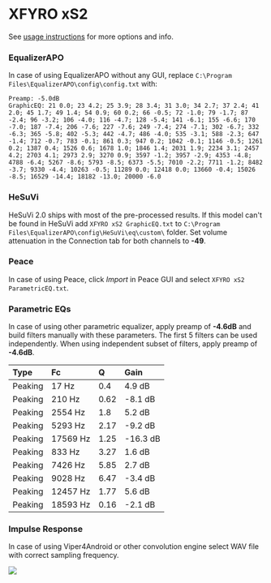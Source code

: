# XFYRO xS2
See [usage instructions](https://github.com/jaakkopasanen/AutoEq#usage) for more options and info.

### EqualizerAPO
In case of using EqualizerAPO without any GUI, replace `C:\Program Files\EqualizerAPO\config\config.txt`
with:
```
Preamp: -5.0dB
GraphicEQ: 21 0.0; 23 4.2; 25 3.9; 28 3.4; 31 3.0; 34 2.7; 37 2.4; 41 2.0; 45 1.7; 49 1.4; 54 0.9; 60 0.2; 66 -0.5; 72 -1.0; 79 -1.7; 87 -2.4; 96 -3.2; 106 -4.0; 116 -4.7; 128 -5.4; 141 -6.1; 155 -6.6; 170 -7.0; 187 -7.4; 206 -7.6; 227 -7.6; 249 -7.4; 274 -7.1; 302 -6.7; 332 -6.3; 365 -5.8; 402 -5.3; 442 -4.7; 486 -4.0; 535 -3.1; 588 -2.3; 647 -1.4; 712 -0.7; 783 -0.1; 861 0.3; 947 0.2; 1042 -0.1; 1146 -0.5; 1261 0.2; 1387 0.4; 1526 0.6; 1678 1.0; 1846 1.4; 2031 1.9; 2234 3.1; 2457 4.2; 2703 4.1; 2973 2.9; 3270 0.9; 3597 -1.2; 3957 -2.9; 4353 -4.8; 4788 -6.4; 5267 -8.6; 5793 -8.5; 6373 -5.5; 7010 -2.2; 7711 -1.2; 8482 -3.7; 9330 -4.4; 10263 -0.5; 11289 0.0; 12418 0.0; 13660 -0.4; 15026 -8.5; 16529 -14.4; 18182 -13.0; 20000 -6.0
```

### HeSuVi
HeSuVi 2.0 ships with most of the pre-processed results. If this model can't be found in HeSuVi add
`XFYRO xS2 GraphicEQ.txt` to `C:\Program Files\EqualizerAPO\config\HeSuVi\eq\custom\` folder.
Set volume attenuation in the Connection tab for both channels to **-49**.

### Peace
In case of using Peace, click *Import* in Peace GUI and select `XFYRO xS2 ParametricEQ.txt`.

### Parametric EQs
In case of using other parametric equalizer, apply preamp of **-4.6dB** and build filters manually
with these parameters. The first 5 filters can be used independently.
When using independent subset of filters, apply preamp of **-4.6dB**.

| Type    | Fc       |    Q | Gain     |
|:--------|:---------|:-----|:---------|
| Peaking | 17 Hz    | 0.4  | 4.9 dB   |
| Peaking | 210 Hz   | 0.62 | -8.1 dB  |
| Peaking | 2554 Hz  | 1.8  | 5.2 dB   |
| Peaking | 5293 Hz  | 2.17 | -9.2 dB  |
| Peaking | 17569 Hz | 1.25 | -16.3 dB |
| Peaking | 833 Hz   | 3.27 | 1.6 dB   |
| Peaking | 7426 Hz  | 5.85 | 2.7 dB   |
| Peaking | 9028 Hz  | 6.47 | -3.4 dB  |
| Peaking | 12457 Hz | 1.77 | 5.6 dB   |
| Peaking | 18593 Hz | 0.16 | -2.1 dB  |

### Impulse Response
In case of using Viper4Android or other convolution engine select WAV file with correct sampling frequency.

![](https://raw.githubusercontent.com/jaakkopasanen/AutoEq/master/results/rtings/avg/XFYRO%20xS2/XFYRO%20xS2.png)